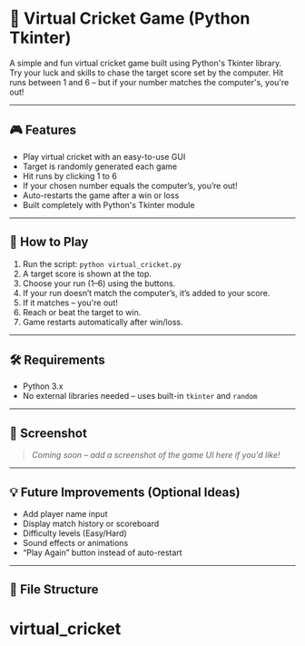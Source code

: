 # 🏏 Virtual Cricket Game (Python Tkinter)

A simple and fun virtual cricket game built using Python's Tkinter library. Try your luck and skills to chase the target score set by the computer. Hit runs between 1 and 6 – but if your number matches the computer's, you're out!

---

## 🎮 Features

- Play virtual cricket with an easy-to-use GUI
- Target is randomly generated each game
- Hit runs by clicking 1 to 6
- If your chosen number equals the computer’s, you’re out!
- Auto-restarts the game after a win or loss
- Built completely with Python's Tkinter module

---

## 🧠 How to Play

1. Run the script: `python virtual_cricket.py`
2. A target score is shown at the top.
3. Choose your run (1–6) using the buttons.
4. If your run doesn’t match the computer’s, it’s added to your score.
5. If it matches – you're out!
6. Reach or beat the target to win.
7. Game restarts automatically after win/loss.

---

## 🛠 Requirements

- Python 3.x  
- No external libraries needed – uses built-in `tkinter` and `random`

---

## 📸 Screenshot

> _Coming soon – add a screenshot of the game UI here if you'd like!_

---

## 💡 Future Improvements (Optional Ideas)
- Add player name input
- Display match history or scoreboard
- Difficulty levels (Easy/Hard)
- Sound effects or animations
- “Play Again” button instead of auto-restart

---

## 📁 File Structure

# virtual_cricket
